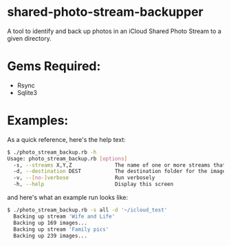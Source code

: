 shared-photo-stream-backupper
=============================

A tool to identify and back up photos in an iCloud Shared Photo Stream to a given directory.

Gems Required:
==============
* Rsync
* Sqlite3

Examples:
=========
As a quick reference, here's the help text:
```bash
$ ./photo_stream_backup.rb -h
Usage: photo_stream_backup.rb [options]
  -s, --streams X,Y,Z              The name of one or more streams that will be backed up, use "all" to back all of them up
  -d, --destination DEST           The destination folder for the images found, ie ~/Dropbox, etc
  -v, --[no-]verbose               Run verbosely
  -h, --help                       Display this screen
```

and here's what an example run looks like:
```bash
$ ./photo_stream_backup.rb -s all -d '~/icloud_test'
  Backing up stream 'Wife and Life'
  Backing up 169 images...
  Backing up stream 'Family pics'
  Backing up 239 images...
```
